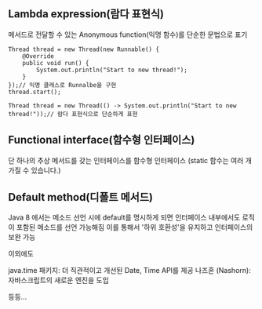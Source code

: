## Lambda expression(람다 표현식)
메서드로 전달할 수 있는 Anonymous function(익명 함수)를 단순한 문법으로 표기

```
Thread thread = new Thread(new Runnable() {
    @Override
    public void run() {
        System.out.println("Start to new thread!");
    }
});// 익명 클래스로 Runnalbe을 구현
thread.start();
```

```
Thread thread = new Thread(() -> System.out.println("Start to new thread!"));// 람다 표현식으로 단순하게 표현
```

## Functional interface(함수형 인터페이스)
단 하나의 추상 메서드를 갖는 인터페이스를 함수형 인터페이스 (static 함수는 여러 개 가질 수 있습니다.)

## Default method(디폴트 메서드)
Java 8 에서는 메소드 선언 시에 default를 명시하게 되면 인터페이스 내부에서도 로직이 포함된 메소드를 선언 가능해짐
이를 통해서 '하위 호환성'을 유지하고 인터페이스의 보완 가능


이외에도 

java.time 패키지: 더 직관적이고 개선된 Date, Time API를 제공
나즈혼 (Nashorn): 자바스크립트의 새로운 엔진을 도입 

등등...
